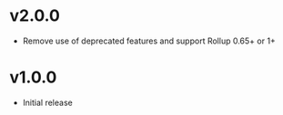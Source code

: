 # v2.0.0

- Remove use of deprecated features and support Rollup 0.65+ or 1+

# v1.0.0

- Initial release
